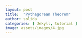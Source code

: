 ```yaml
---
layout: post
title:  "Pythagorean Theorem"
author: solida
categories: [ Jekyll, tutorial ]
image: assets/images/4.jpg
---
```

<div id="observablehq-752c334d">
  <div class="observablehq-canvas"></div>
  <div class="observablehq-viewof-a"></div>
  <div class="observablehq-viewof-b"></div>
  <div class="observablehq-c"></div>
  <div class="observablehq-blla"></div>
</div>
<script type="module">
  import {Runtime, Inspector} from "https://cdn.jsdelivr.net/npm/@observablehq/runtime@4/dist/runtime.js";
  import define from "https://api.observablehq.com/@864af2bf64442aa6/untitled.js?v=3";
  (new Runtime).module(define, name => {
    if (name === "canvas") return Inspector.into("#observablehq-752c334d .observablehq-canvas")();
    if (name === "viewof a") return Inspector.into("#observablehq-752c334d .observablehq-viewof-a")();
    if (name === "viewof b") return Inspector.into("#observablehq-752c334d .observablehq-viewof-b")();
    if (name === "c") return Inspector.into("#observablehq-752c334d .observablehq-c")();
    if (name === "blla") return Inspector.into("#observablehq-752c334d .observablehq-blla")();
  });
</script>